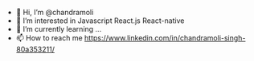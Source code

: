 - 👋 Hi, I’m @chandramoli
- 👀 I’m interested in Javascript React.js React-native
- 🌱 I’m currently learning ...
- 📫 How to reach me https://www.linkedin.com/in/chandramoli-singh-80a353211/

<!---
chandramoli/chandramoli is a ✨ special ✨ repository because its `README.md` (this file) appears on your GitHub profile.
You can click the Preview link to take a look at your changes.
--->
